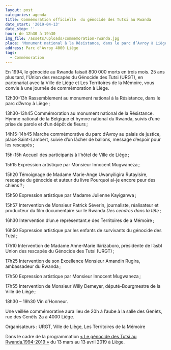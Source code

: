 ```yaml
---
layout: post
categories: agenda
title: Commémoration officielle  du génocide des Tutsi au Rwanda
date_start: '2019-04-13'
date_stop: ''
hour: de 12h30 à 19h30
img_file: /assets/uploads/commemoration-rwanda.jpg
place: 'Monument national à la Résistance, dans le parc d’Avroy à Liège'
address: Parc d'Avroy 4000 Liège
tags:
  - Commémoration
---
```

En 1994, le génocide au Rwanda faisait 800 000 morts en trois mois. 25 ans plus tard, l’Union des rescapés du ­Génocide des Tutsi (URGT), en partenariat avec la Ville de Liège et Les Territoires de la Mémoire, vous convie à une journée de commémoration à Liège.

12h30-13h	Rassemblement au monument national à la Résistance, dans le parc d’Avroy à Liège ;

13h30-13h45	Commémoration au monument national de la Résistance. Hymne national de la Belgique et hymne national du Rwanda, suivis d’une prise de parole et d’un dépôt de fleurs ;

14h15-14h45	Marche commémorative du parc d’Avroy au palais de justice, place Saint-Lambert, suivie d’un lâcher de ballons, message d’espoir pour les rescapés ;

15h-15h	Accueil des participants à l’hôtel de Ville de Liège ;

15h15	Expression artistique par Monsieur ­Innocent Mugwaneza ;

15h20	Témoignage de Madame Marie-Ange Uwanyiligira Rutayisire, rescapée du génocide et auteur du livre Pourquoi ai-je encore peur des chiens ? ;

15h50	Expression artistique par Madame Julienne Kayiganwa ;

15h57	Intervention de Monsieur Patrick Séverin, journaliste, réalisateur et producteur du film documentaire sur le Rwanda _Des cendres dans la tête_ ;

16h30	Intervention d’un.e représentant.e des Territoires de a Mémoire ;

16h50	Expression artistique par les enfants de survivants du génocide des Tutsi ;

17h10	Intervention de Madame Anne-Marie Ikirizaboro, présidente de l’asbl Union des rescapés du Génocide des Tutsi (URGT) ;

17h25	Intervention de son Excellence Monsieur Amandin Rugira, ambassadeur du Rwanda ;

17h50	Expression artistique par Monsieur ­Innocent Mugwaneza ;

17h55	Intervention de Monsieur Willy Demeyer, député-Bourgmestre de la Ville de Liège ;

18h30 – 19h30	Vin d’Honneur.

Une veillée commémorative aura lieu de 20h à l’aube à la salle des Genêts, rue des Genêts 2a à 4000 Liège.

Organisateurs : URGT, Ville de Liège, Les Territoires de la Mémoire

Dans le cadre de la programmation [« Le génocide des Tutsi au Rwanda.1994-2019 »](https://www.territoires-memoire.be/agenda/2019/02/le-genocide-des-tutsi-au-rwanda-1994-2019/) du 13 mars au 13 avril 2019 à Liège.

